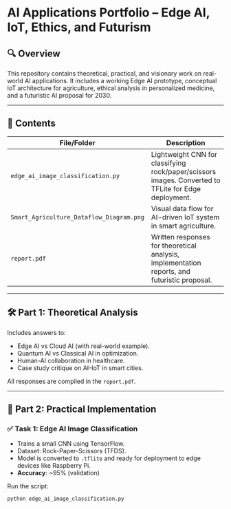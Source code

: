 # AI Applications Portfolio – Edge AI, IoT, Ethics, and Futurism

## 🔍 Overview
This repository contains theoretical, practical, and visionary work on real-world AI applications. It includes a working Edge AI prototype, conceptual IoT architecture for agriculture, ethical analysis in personalized medicine, and a futuristic AI proposal for 2030.

---

## 📁 Contents

| File/Folder | Description |
|-------------|-------------|
| `edge_ai_image_classification.py` | Lightweight CNN for classifying rock/paper/scissors images. Converted to TFLite for Edge deployment. |
| `Smart_Agriculture_Dataflow_Diagram.png` | Visual data flow for AI-driven IoT system in smart agriculture. |
| `report.pdf` | Written responses for theoretical analysis, implementation reports, and futuristic proposal. |

---

## 🛠️ Part 1: Theoretical Analysis

Includes answers to:
- Edge AI vs Cloud AI (with real-world example).
- Quantum AI vs Classical AI in optimization.
- Human-AI collaboration in healthcare.
- Case study critique on AI-IoT in smart cities.

All responses are compiled in the `report.pdf`.

---

## 🧪 Part 2: Practical Implementation

### ✅ Task 1: Edge AI Image Classification
- Trains a small CNN using TensorFlow.
- Dataset: Rock-Paper-Scissors (TFDS).
- Model is converted to `.tflite` and ready for deployment to edge devices like Raspberry Pi.
- **Accuracy**: ~95% (validation)

Run the script:

```bash
python edge_ai_image_classification.py
